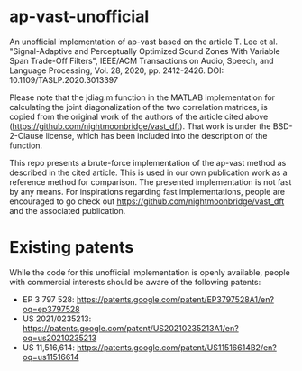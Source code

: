 # ap-vast-unofficial
An unofficial implementation of ap-vast based on the article T. Lee et al. "Signal-Adaptive and Perceptually Optimized Sound Zones With Variable Span Trade-Off Filters", IEEE/ACM Transactions on Audio, Speech, and Language Processing, Vol. 28, 2020, pp. 2412-2426. DOI: 10.1109/TASLP.2020.3013397

Please note that the jdiag.m function in the MATLAB implementation for calculating the joint diagonalization of the two correlation matrices, is copied from the original work of the authors of the article cited above (https://github.com/nightmoonbridge/vast_dft). That work is under the BSD-2-Clause license, which has been included into the description of the function.

This repo presents a brute-force implementation of the ap-vast method as described in the cited article. This is used in our own publication work as a reference method for comparison. The presented implementation is not fast by any means. For inspirations regarding fast implementations, people are encouraged to go check out https://github.com/nightmoonbridge/vast_dft and the associated publication.

# Existing patents
While the code for this unofficial implementation is openly available, people with commercial interests should be aware of the following patents:
 - EP 3 797 528: https://patents.google.com/patent/EP3797528A1/en?oq=ep3797528
 - US 2021/0235213: https://patents.google.com/patent/US20210235213A1/en?oq=us20210235213
 - US 11,516,614: https://patents.google.com/patent/US11516614B2/en?oq=us11516614
